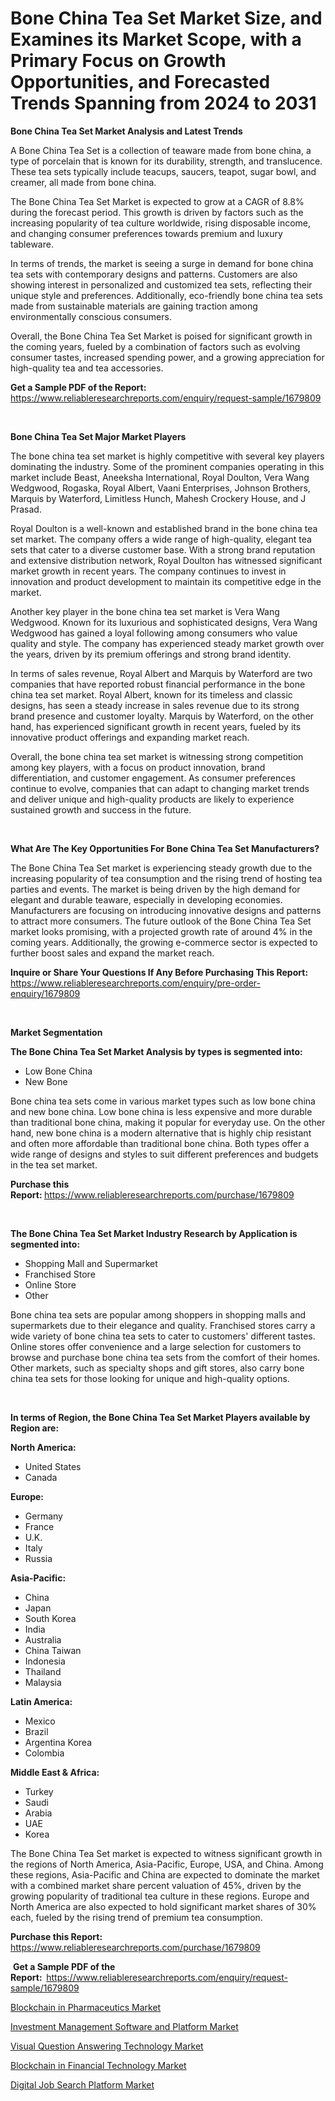 <p><h1>Bone China Tea Set Market Size, and Examines its Market Scope, with a Primary Focus on Growth Opportunities, and Forecasted Trends Spanning from 2024 to 2031</h1></p><p><strong>Bone China Tea Set Market Analysis and Latest Trends</strong></p>
<p><p>A Bone China Tea Set is a collection of teaware made from bone china, a type of porcelain that is known for its durability, strength, and translucence. These tea sets typically include teacups, saucers, teapot, sugar bowl, and creamer, all made from bone china.</p><p>The Bone China Tea Set Market is expected to grow at a CAGR of 8.8% during the forecast period. This growth is driven by factors such as the increasing popularity of tea culture worldwide, rising disposable income, and changing consumer preferences towards premium and luxury tableware.</p><p>In terms of trends, the market is seeing a surge in demand for bone china tea sets with contemporary designs and patterns. Customers are also showing interest in personalized and customized tea sets, reflecting their unique style and preferences. Additionally, eco-friendly bone china tea sets made from sustainable materials are gaining traction among environmentally conscious consumers.</p><p>Overall, the Bone China Tea Set Market is poised for significant growth in the coming years, fueled by a combination of factors such as evolving consumer tastes, increased spending power, and a growing appreciation for high-quality tea and tea accessories.</p></p>
<p><strong>Get a Sample PDF of the Report:&nbsp;</strong> <a href="https://www.reliableresearchreports.com/enquiry/request-sample/1679809">https://www.reliableresearchreports.com/enquiry/request-sample/1679809</a></p>
<p>&nbsp;</p>
<p><strong>Bone China Tea Set Major Market Players</strong></p>
<p><p>The bone china tea set market is highly competitive with several key players dominating the industry. Some of the prominent companies operating in this market include Beast, Aneeksha International, Royal Doulton, Vera Wang Wedgwood, Rogaska, Royal Albert, Vaani Enterprises, Johnson Brothers, Marquis by Waterford, Limitless Hunch, Mahesh Crockery House, and J Prasad.</p><p>Royal Doulton is a well-known and established brand in the bone china tea set market. The company offers a wide range of high-quality, elegant tea sets that cater to a diverse customer base. With a strong brand reputation and extensive distribution network, Royal Doulton has witnessed significant market growth in recent years. The company continues to invest in innovation and product development to maintain its competitive edge in the market.</p><p>Another key player in the bone china tea set market is Vera Wang Wedgwood. Known for its luxurious and sophisticated designs, Vera Wang Wedgwood has gained a loyal following among consumers who value quality and style. The company has experienced steady market growth over the years, driven by its premium offerings and strong brand identity.</p><p>In terms of sales revenue, Royal Albert and Marquis by Waterford are two companies that have reported robust financial performance in the bone china tea set market. Royal Albert, known for its timeless and classic designs, has seen a steady increase in sales revenue due to its strong brand presence and customer loyalty. Marquis by Waterford, on the other hand, has experienced significant growth in recent years, fueled by its innovative product offerings and expanding market reach.</p><p>Overall, the bone china tea set market is witnessing strong competition among key players, with a focus on product innovation, brand differentiation, and customer engagement. As consumer preferences continue to evolve, companies that can adapt to changing market trends and deliver unique and high-quality products are likely to experience sustained growth and success in the future.</p></p>
<p>&nbsp;</p>
<p><strong>What Are The Key Opportunities For Bone China Tea Set Manufacturers?</strong></p>
<p><p>The Bone China Tea Set market is experiencing steady growth due to the increasing popularity of tea consumption and the rising trend of hosting tea parties and events. The market is being driven by the high demand for elegant and durable teaware, especially in developing economies. Manufacturers are focusing on introducing innovative designs and patterns to attract more consumers. The future outlook of the Bone China Tea Set market looks promising, with a projected growth rate of around 4% in the coming years. Additionally, the growing e-commerce sector is expected to further boost sales and expand the market reach.</p></p>
<p><strong>Inquire or Share Your Questions If Any Before Purchasing This Report:</strong> <a href="https://www.reliableresearchreports.com/enquiry/pre-order-enquiry/1679809">https://www.reliableresearchreports.com/enquiry/pre-order-enquiry/1679809</a></p>
<p>&nbsp;</p>
<p><strong>Market Segmentation</strong></p>
<p><strong>The Bone China Tea Set Market Analysis by types is segmented into:</strong></p>
<p><ul><li>Low Bone China</li><li>New Bone</li></ul></p>
<p><p>Bone china tea sets come in various market types such as low bone china and new bone china. Low bone china is less expensive and more durable than traditional bone china, making it popular for everyday use. On the other hand, new bone china is a modern alternative that is highly chip resistant and often more affordable than traditional bone china. Both types offer a wide range of designs and styles to suit different preferences and budgets in the tea set market.</p></p>
<p><strong>Purchase this Report:&nbsp;</strong><a href="https://www.reliableresearchreports.com/purchase/1679809">https://www.reliableresearchreports.com/purchase/1679809</a></p>
<p>&nbsp;</p>
<p><strong>The Bone China Tea Set Market Industry Research by Application is segmented into:</strong></p>
<p><ul><li>Shopping Mall and Supermarket</li><li>Franchised Store</li><li>Online Store</li><li>Other</li></ul></p>
<p><p>Bone china tea sets are popular among shoppers in shopping malls and supermarkets due to their elegance and quality. Franchised stores carry a wide variety of bone china tea sets to cater to customers' different tastes. Online stores offer convenience and a large selection for customers to browse and purchase bone china tea sets from the comfort of their homes. Other markets, such as specialty shops and gift stores, also carry bone china tea sets for those looking for unique and high-quality options.</p></p>
<p>&nbsp;</p>
<p><strong>In terms of Region, the Bone China Tea Set Market Players available by Region are:</strong></p>
<p>
    <p> <strong> North America: </strong>
        <ul>
            <li>United States</li>
            <li>Canada</li>
        </ul>
        </p> 
    <p> <strong> Europe: </strong>
        <ul>
            <li>Germany</li>
            <li>France</li>
            <li>U.K.</li>
            <li>Italy</li>
            <li>Russia</li>
        </ul>
        </p> 
    <p> <strong> Asia-Pacific: </strong>
        <ul>
            <li>China</li>
            <li>Japan</li>
            <li>South Korea</li>
            <li>India</li>
            <li>Australia</li>
            <li>China Taiwan</li>
            <li>Indonesia</li>
            <li>Thailand</li>
            <li>Malaysia</li>
        </ul>
        </p> 
    <p> <strong> Latin America: </strong>
        <ul>
            <li>Mexico</li>
            <li>Brazil</li>
            <li>Argentina Korea</li>
            <li>Colombia</li>
        </ul>
        </p> 
    <p> <strong> Middle East & Africa: </strong>
        <ul>
            <li>Turkey</li>
            <li>Saudi</li>
            <li>Arabia</li>
            <li>UAE</li>
            <li>Korea</li>
        </ul>
    </p>
    </p>
<p><p>The Bone China Tea Set market is expected to witness significant growth in the regions of North America, Asia-Pacific, Europe, USA, and China. Among these regions, Asia-Pacific and China are expected to dominate the market with a combined market share percent valuation of 45%, driven by the growing popularity of traditional tea culture in these regions. Europe and North America are also expected to hold significant market shares of 30% each, fueled by the rising trend of premium tea consumption.</p></p>
<p><strong>Purchase this Report: </strong><a href="https://www.reliableresearchreports.com/purchase/1679809">https://www.reliableresearchreports.com/purchase/1679809</a></p>
<p>&nbsp;<strong>Get a Sample PDF of the Report:&nbsp;&nbsp;</strong><a href="https://www.reliableresearchreports.com/enquiry/request-sample/1679809">https://www.reliableresearchreports.com/enquiry/request-sample/1679809</a></p>
<p><strong></strong></p>
<p><p><a href="https://medium.com/@donaldortega4f/decoding-blockchain-in-pharmaceutics-market-metrics-market-share-trends-and-growth-patterns-9d435042911a">Blockchain in Pharmaceutics Market</a></p><p><a href="https://medium.com/@ashleyhills1920/investment-management-software-and-platform-market-competitive-analysis-market-trends-and-cbbcc13abbb0">Investment Management Software and Platform Market</a></p><p><a href="https://medium.com/@carolclarkson766/visual-question-answering-technology-market-outlook-industry-overview-and-forecast-2024-to-2031-680ba2161424">Visual Question Answering Technology Market</a></p><p><a href="https://medium.com/@donaldortega4f/blockchain-in-financial-technology-market-exploring-market-share-market-trends-and-future-growth-9d5c4382347d">Blockchain in Financial Technology Market</a></p><p><a href="https://medium.com/@carolclarkson766/digital-job-search-platform-market-analysis-and-sze-forecasted-for-period-from-2024-to-2031-1af2059b921e">Digital Job Search Platform Market</a></p></p>